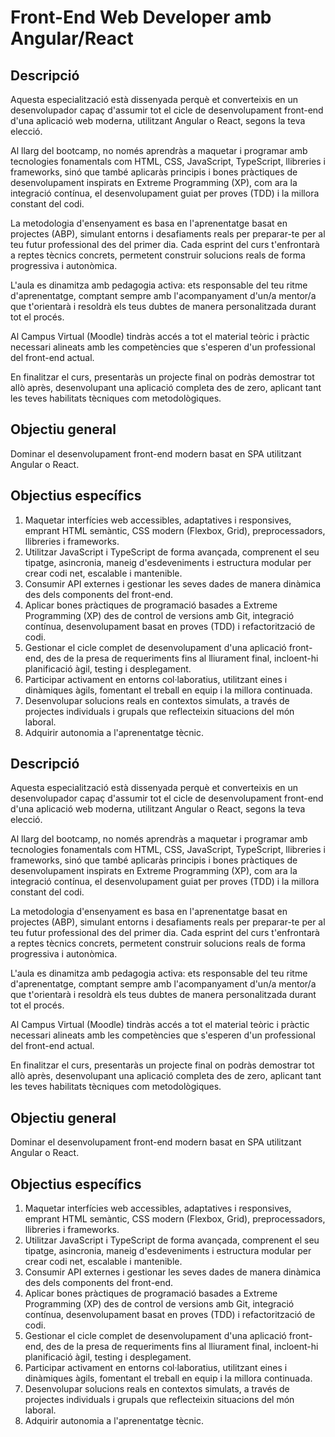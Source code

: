 # Front-End Web Developer amb Angular/React

## Descripció

Aquesta especialització està dissenyada perquè et converteixis en un desenvolupador capaç d'assumir tot el cicle de desenvolupament front-end d'una aplicació web moderna, utilitzant Angular o React, segons la teva elecció.

Al llarg del bootcamp, no només aprendràs a maquetar i programar amb tecnologies fonamentals com HTML, CSS, JavaScript, TypeScript, llibreries i frameworks, sinó que també aplicaràs principis i bones pràctiques de desenvolupament inspirats en Extreme Programming (XP), com ara la integració contínua, el desenvolupament guiat per proves (TDD) i la millora constant del codi.

La metodologia d'ensenyament es basa en l'aprenentatge basat en projectes (ABP), simulant entorns i desafiaments reals per preparar-te per al teu futur professional des del primer dia. Cada esprint del curs t'enfrontarà a reptes tècnics concrets, permetent construir solucions reals de forma progressiva i autonòmica.

L'aula es dinamitza amb pedagogia activa: ets responsable del teu ritme d'aprenentatge, comptant sempre amb l'acompanyament d'un/a mentor/a que t'orientarà i resoldrà els teus dubtes de manera personalitzada durant tot el procés.

Al Campus Virtual (Moodle) tindràs accés a tot el material teòric i pràctic necessari alineats amb les competències que s'esperen d'un professional del front-end actual.

En finalitzar el curs, presentaràs un projecte final on podràs demostrar tot allò après, desenvolupant una aplicació completa des de zero, aplicant tant les teves habilitats tècniques com metodològiques.

## Objectiu general

Dominar el desenvolupament front-end modern basat en SPA utilitzant Angular o React.

## Objectius específics

1. Maquetar interfícies web accessibles, adaptatives i responsives, emprant HTML semàntic, CSS modern (Flexbox, Grid), preprocessadors, llibreries i frameworks.
2. Utilitzar JavaScript i TypeScript de forma avançada, comprenent el seu tipatge, asincronia, maneig d'esdeveniments i estructura modular per crear codi net, escalable i mantenible.
3. Consumir API externes i gestionar les seves dades de manera dinàmica des dels components del front-end.
4. Aplicar bones pràctiques de programació basades a Extreme Programming (XP) des de control de versions amb Git, integració contínua, desenvolupament basat en proves (TDD) i refactorització de codi.
5. Gestionar el cicle complet de desenvolupament d'una aplicació front-end, des de la presa de requeriments fins al lliurament final, incloent-hi planificació àgil, testing i desplegament.
6. Participar activament en entorns col·laboratius, utilitzant eines i dinàmiques àgils, fomentant el treball en equip i la millora continuada.
7. Desenvolupar solucions reals en contextos simulats, a través de projectes individuals i grupals que reflecteixin situacions del món laboral.
8. Adquirir autonomia a l'aprenentatge tècnic.

## Descripció

Aquesta especialització està dissenyada perquè et converteixis en un desenvolupador capaç d'assumir tot el cicle de desenvolupament front-end d'una aplicació web moderna, utilitzant Angular o React, segons la teva elecció.

Al llarg del bootcamp, no només aprendràs a maquetar i programar amb tecnologies fonamentals com HTML, CSS, JavaScript, TypeScript, llibreries i frameworks, sinó que també aplicaràs principis i bones pràctiques de desenvolupament inspirats en Extreme Programming (XP), com ara la integració contínua, el desenvolupament guiat per proves (TDD) i la millora constant del codi.

La metodologia d'ensenyament es basa en l'aprenentatge basat en projectes (ABP), simulant entorns i desafiaments reals per preparar-te per al teu futur professional des del primer dia. Cada esprint del curs t'enfrontarà a reptes tècnics concrets, permetent construir solucions reals de forma progressiva i autonòmica.

L'aula es dinamitza amb pedagogia activa: ets responsable del teu ritme d'aprenentatge, comptant sempre amb l'acompanyament d'un/a mentor/a que t'orientarà i resoldrà els teus dubtes de manera personalitzada durant tot el procés.

Al Campus Virtual (Moodle) tindràs accés a tot el material teòric i pràctic necessari alineats amb les competències que s'esperen d'un professional del front-end actual.

En finalitzar el curs, presentaràs un projecte final on podràs demostrar tot allò après, desenvolupant una aplicació completa des de zero, aplicant tant les teves habilitats tècniques com metodològiques.

## Objectiu general

Dominar el desenvolupament front-end modern basat en SPA utilitzant Angular o React.

## Objectius específics

1. Maquetar interfícies web accessibles, adaptatives i responsives, emprant HTML semàntic, CSS modern (Flexbox, Grid), preprocessadors, llibreries i frameworks.
2. Utilitzar JavaScript i TypeScript de forma avançada, comprenent el seu tipatge, asincronia, maneig d'esdeveniments i estructura modular per crear codi net, escalable i mantenible.
3. Consumir API externes i gestionar les seves dades de manera dinàmica des dels components del front-end.
4. Aplicar bones pràctiques de programació basades a Extreme Programming (XP) des de control de versions amb Git, integració contínua, desenvolupament basat en proves (TDD) i refactorització de codi.
5. Gestionar el cicle complet de desenvolupament d'una aplicació front-end, des de la presa de requeriments fins al lliurament final, incloent-hi planificació àgil, testing i desplegament.
6. Participar activament en entorns col·laboratius, utilitzant eines i dinàmiques àgils, fomentant el treball en equip i la millora continuada.
7. Desenvolupar solucions reals en contextos simulats, a través de projectes individuals i grupals que reflecteixin situacions del món laboral.
8. Adquirir autonomia a l'aprenentatge tècnic.
